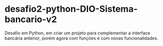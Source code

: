 # desafio2-python-DIO-Sistema-bancario-v2
Desafio em Python, em criar um projeto  para complementar a interface bancária anterior, porém agora com funções e com novas funcionalidades.
